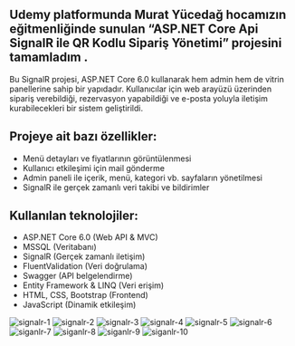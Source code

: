 ﻿## Udemy platformunda Murat Yücedağ hocamızın eğitmenliğinde sunulan “ASP.NET Core Api SignalR ile QR Kodlu Sipariş Yönetimi” projesini tamamladım .
Bu SignalR projesi, ASP.NET Core 6.0 kullanarak hem admin hem de vitrin panellerine sahip bir yapıdadır. Kullanıcılar için web arayüzü üzerinden sipariş verebildiği, rezervasyon yapabildiği ve e-posta yoluyla iletişim kurabilecekleri bir sistem geliştirildi. 

## Projeye ait bazı özellikler:

- Menü detayları ve fiyatlarının görüntülenmesi 
- Kullanıcı etkileşimi için mail gönderme 
- Admin paneli ile içerik, menü, kategori vb. sayfaların yönetilmesi
- SignalR ile gerçek zamanlı veri takibi ve bildirimler 

## Kullanılan teknolojiler:

- ASP.NET Core 6.0 (Web API & MVC) 
- MSSQL (Veritabanı) 
- SignalR (Gerçek zamanlı iletişim) 
- FluentValidation (Veri doğrulama) 
- Swagger (API belgelendirme) 
- Entity Framework & LINQ (Veri erişim) 
- HTML, CSS, Bootstrap (Frontend) 
- JavaScript (Dinamik etkileşim)



![signalr-1](https://github.com/user-attachments/assets/f23e25b6-04d0-4d3d-a1e9-d1d08af63a73)
![signalr-2](https://github.com/user-attachments/assets/80d589f8-7092-427f-bd01-a6808459b315)
![signalr-3](https://github.com/user-attachments/assets/3c51fd90-c90b-4652-8ba1-f1e8dba16f45)
![signalr-4](https://github.com/user-attachments/assets/6af86584-aa14-44ec-af43-99e3261c3801)
![signalr-5](https://github.com/user-attachments/assets/f8204b00-ed2f-447e-b600-b381970a1a73)
![signalr-6](https://github.com/user-attachments/assets/e82b0b23-e988-4ab4-af76-f2483170187c)
![siganlr-7](https://github.com/user-attachments/assets/c4378162-9dcd-4edd-8c79-7546a593d4c6)
![siganlr-8](https://github.com/user-attachments/assets/f2056062-c771-4df2-93b1-2c56cd314291)
![siganlr-9](https://github.com/user-attachments/assets/5c1a0c03-9844-48c9-bd83-dc9b1c0491e9)
![siganlr-10](https://github.com/user-attachments/assets/7a5d1647-8541-40d6-abf9-0256bc1dfd4d)
